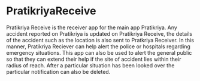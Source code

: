 # PratikriyaReceive

Pratikriya Receive is the receiver app for the main app Pratikriya. 
Any accident reported on Pratikriya is updated on Pratikriya Receive, the details of the accident such as the location is also sent to Pratkriya Receiver.
In this manner, Pratikriya Reciever can help alert the police or hospitals regarding emergency situations. This app can also be used to alert the general public
so that they can extend their help if the site of accident lies within their radius of reach. After a particular situation has been looked over the particular 
notification can also be deleted.

